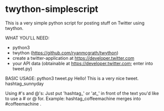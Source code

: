 # twython-simplescript
This is a very simple python script for posting stuff on Twitter using twython.

WHAT YOU'LL NEED:
- python3
- twython (https://github.com/ryanmcgrath/twython)
- create a twitter-application at https://developer.twitter.com
- your API data (obtainable at https://developer.twitter.com; enter into tweet.py)

BASIC USAGE: python3 tweet.py Hello! This is a very nice tweet. hashtag_sunnyday

Using #'s and @'s: Just put 'hashtag_' or 'at_' in front of the text you'd like to use a # or @ for. Example: hashtag_coffeemachine merges into #coffeemachine .
